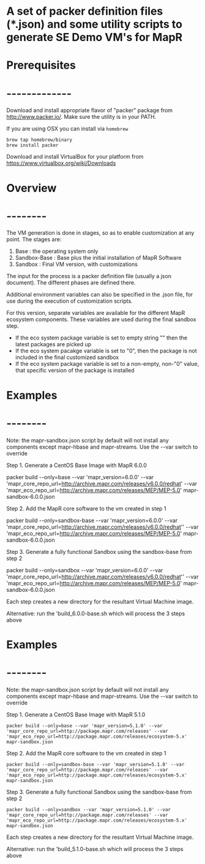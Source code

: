# A set of packer definition files (*.json) and some utility scripts to generate SE Demo VM's for MapR
#

#	Prerequisites 
#	-------------

Download and install appropriate flavor of "packer" package 
from http://www.packer.io/.   Make sure the utility is in your PATH.

If you are using OSX you can install via `homebrew`

    brew tap homebrew/binary
    brew install packer

Download and install VirtualBox for your platform from  
https://www.virtualbox.org/wiki/Downloads


#	Overview
#	--------

The VM generation is done in stages, so as to enable customization
at any point.   The stages are:

  1. Base : the operating system only
  2. Sandbox-Base : Base plus the initial installation of MapR Software
  3. Sandbox : Final VM version, with customizations

The input for the process is a packer definition file (usually a
json document).  The different phases are defined there.

Additional environment variables can also be specified in the .json 
file, for use during the execution of customization scripts.

For this version, separate variables are available for the different
MapR ecosystem components.  These variables are used during the
final sandbox step.

  * If the eco system package variable is set to empty string "" 
    then the latest packages are picked up
  * If the eco system pacakge variable is set to "0",  then the package 
    is not included in the final customized sandbox
  * If the eco system package variable is set to a non-empty, 
    non-"0" value, that specific version of the package is installed

#	Examples
#	--------
Note: the mapr-sandbox.json script by default will not install any components except mapr-hbase and mapr-streams.  Use the --var switch to override

Step 1. Generate a CentOS Base Image with MapR 6.0.0 

packer build --only=base --var 'mapr_version=6.0.0' --var 'mapr_core_repo_url=http://archive.mapr.com/releases/v6.0.0/redhat' --var 'mapr_eco_repo_url=http://archive.mapr.com/releases/MEP/MEP-5.0' mapr-sandbox-6.0.0.json

Step 2. Add the MapR core software to the vm created in step 1  

packer build --only=sandbox-base --var 'mapr_version=6.0.0' --var 'mapr_core_repo_url=http://archive.mapr.com/releases/v6.0.0/redhat'' --var 'mapr_eco_repo_url=http://archive.mapr.com/releases/MEP/MEP-5.0' mapr-sandbox-6.0.0.json

Step 3. Generate a fully functional Sandbox using the sandbox-base from step 2  
  
packer build --only=sandbox --var 'mapr_version=6.0.0' --var 'mapr_core_repo_url=http://archive.mapr.com/releases/v6.0.0/redhat'' --var 'mapr_eco_repo_url=http://archive.mapr.com/releases/MEP/MEP-5.0' mapr-sandbox-6.0.0.json

Each step creates a new directory for the resultant Virtual Machine image.

Alternative:
run the 'build_6.0.0-base.sh which will process the 3 steps above


#	Examples
#	--------
Note: the mapr-sandbox.json script by default will not install any components except mapr-hbase and mapr-streams.  Use the --var switch to override

Step 1. Generate a CentOS Base Image with MapR 5.1.0 
  
`packer build --only=base --var 'mapr_version=5.1.0' --var 'mapr_core_repo_url=http://package.mapr.com/releases' --var 'mapr_eco_repo_url=http://package.mapr.com/releases/ecosystem-5.x' mapr-sandbox.json`

Step 2. Add the MapR core software to the vm created in step 1  
  
`packer build --only=sandbox-base --var 'mapr_version=5.1.0' --var 'mapr_core_repo_url=http://package.mapr.com/releases' --var 'mapr_eco_repo_url=http://package.mapr.com/releases/ecosystem-5.x' mapr-sandbox.json`

Step 3. Generate a fully functional Sandbox using the sandbox-base from step 2  
  
`packer build --only=sandbox --var 'mapr_version=5.1.0' --var 'mapr_core_repo_url=http://package.mapr.com/releases' --var 'mapr_eco_repo_url=http://package.mapr.com/releases/ecosystem-5.x' mapr-sandbox.json`

Each step creates a new directory for the resultant Virtual Machine image.

Alternative:
run the 'build_5.1.0-base.sh which will process the 3 steps above

  
